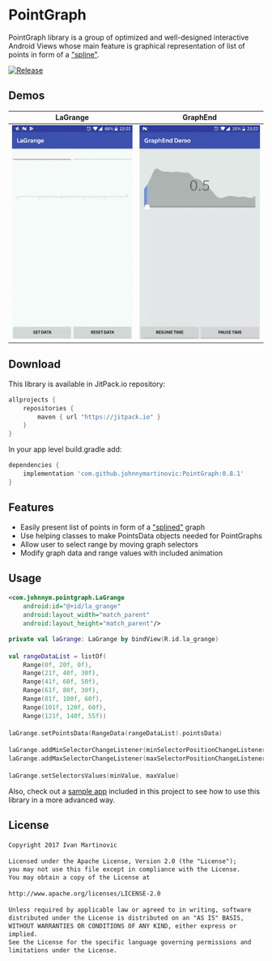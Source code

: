 # PointGraph
PointGraph library is a group of optimized and well-designed interactive Android Views whose main feature is graphical representation of list of points in form of a ["spline"](https://en.wikipedia.org/wiki/Spline_(mathematics)).

[![Release](https://jitpack.io/v/johnnymartinovic/PointGraph.svg)](https://jitpack.io/#johnnymartinovic/PointGraph)

## Demos
| LaGrange                    | GraphEnd                    |
|:---------------------------:|:---------------------------:|
|![](assets/Demo_LaGrange.gif)|![](assets/Demo_GraphEnd.gif)|

## Download
This library is available in JitPack.io repository:
```groovy
allprojects {
    repositories {
        maven { url "https://jitpack.io" }
    }
}       
```

In your app level build.gradle add:
```groovy
dependencies {
    implementation 'com.github.johnnymartinovic:PointGraph:0.8.1'
}      
```

## Features
- Easily present list of points in form of a ["splined"](https://en.wikipedia.org/wiki/Spline_(mathematics)) graph
- Use helping classes to make PointsData objects needed for PointGraphs
- Allow user to select range by moving graph selectors
- Modify graph data and range values with included animation

## Usage
```xml
<com.johnnym.pointgraph.LaGrange
    android:id="@+id/la_grange"
    android:layout_width="match_parent"
    android:layout_height="match_parent"/>
```

```kotlin
private val laGrange: LaGrange by bindView(R.id.la_grange)

val rangeDataList = listOf(
    Range(0f, 20f, 0f),
    Range(21f, 40f, 30f),
    Range(41f, 60f, 50f),
    Range(61f, 80f, 30f),
    Range(81f, 100f, 60f),
    Range(101f, 120f, 60f),
    Range(121f, 140f, 55f))

laGrange.setPointsData(RangeData(rangeDataList).pointsData)

laGrange.addMinSelectorChangeListener(minSelectorPositionChangeListener)
laGrange.addMaxSelectorChangeListener(maxSelectorPositionChangeListener)

laGrange.setSelectorsValues(minValue, maxValue)
```

Also, check out a [sample app](https://github.com/johnnymartinovic/PointGraph/tree/master/sample) included in this project to see how to use this library in a more advanced way.

## License

```
Copyright 2017 Ivan Martinovic

Licensed under the Apache License, Version 2.0 (the "License");
you may not use this file except in compliance with the License.
You may obtain a copy of the License at

http://www.apache.org/licenses/LICENSE-2.0

Unless required by applicable law or agreed to in writing, software
distributed under the License is distributed on an "AS IS" BASIS,
WITHOUT WARRANTIES OR CONDITIONS OF ANY KIND, either express or implied.
See the License for the specific language governing permissions and
limitations under the License.
```